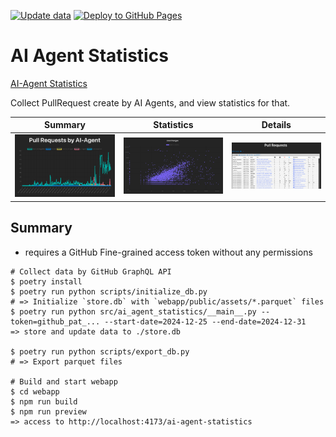 [![Update data](https://github.com/kaakaa/ai-agent-statistics/actions/workflows/update.yml/badge.svg)](https://github.com/kaakaa/ai-agent-statistics/actions/workflows/update.yml) [![Deploy to GitHub Pages](https://github.com/kaakaa/ai-agent-statistics/actions/workflows/deploy.yml/badge.svg)](https://github.com/kaakaa/ai-agent-statistics/actions/workflows/deploy.yml)

# AI Agent Statistics

[AI\-Agent Statistics](https://kaakaa.github.io/ai-agent-statistics/)

Collect PullRequest create by AI Agents, and view statistics for that.

| Summary | Statistics | Details |
|:-:|:-:|:-:|
| [![](./assets/view_summary.png)](./assets/view_summary.png) | [![](./assets/view_statistics.png)](./assets/view_statistics.png) |[![](./assets/view_details.png)](./assets/view_details.png) |

## Summary

* requires a GitHub Fine-grained access token without any permissions

```
# Collect data by GitHub GraphQL API
$ poetry install
$ poetry run python scripts/initialize_db.py
# => Initialize `store.db` with `webapp/public/assets/*.parquet` files
$ poetry run python src/ai_agent_statistics/__main__.py --token=github_pat_... --start-date=2024-12-25 --end-date=2024-12-31
=> store and update data to ./store.db

$ poetry run python scripts/export_db.py
# => Export parquet files

# Build and start webapp
$ cd webapp
$ npm run build
$ npm run preview
=> access to http://localhost:4173/ai-agent-statistics
```
